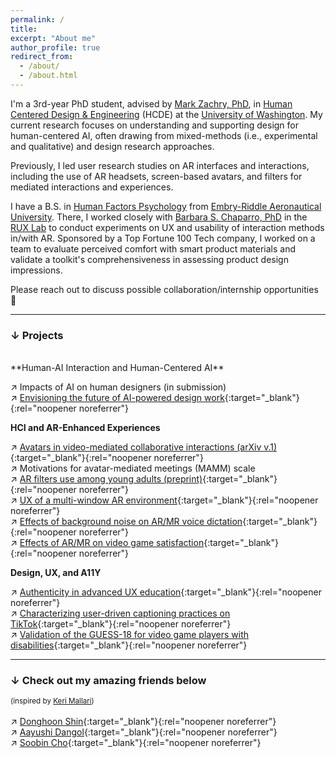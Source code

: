 ```yaml
---
permalink: /
title:
excerpt: "About me"
author_profile: true
redirect_from: 
  - /about/
  - /about.html
---
```


I'm a 3rd-year PhD student, advised by [Mark Zachry, PhD][mark], in [Human Centered Design & Engineering][hcde] (HCDE) at the [University of Washington][uw]. My current research focuses on understanding and supporting design for human-centered AI, often drawing from mixed-methods (i.e., experimental and qualitative) and design research approaches.

Previously, I led user research studies on AR interfaces and interactions, including the use of AR headsets, screen-based avatars, and filters for mediated interactions and experiences.

I have a B.S. in [Human Factors Psychology][hf] from [Embry-Riddle Aeronautical University][erau]. There, I worked closely with [Barbara S. Chaparro, PhD][barb] in the [RUX Lab][rux] to conduct experiments on UX and usability of interaction methods in/with AR. Sponsored by a Top Fortune 100 Tech company, I worked on a team to evaluate perceived comfort with smart product materials and validate a toolkit's comprehensiveness in assessing product design impressions.

Please reach out to discuss possible collaboration/internship opportunities 🖤

-----

### ↓ Projects
<br>
**Human-AI Interaction and Human-Centered AI**

↗ Impacts of AI on human designers (in submission)<br>
↗ [Envisioning the future of AI-powered design work](https://www.hcde.washington.edu/news/article/2024-05-14/hcde-design-jam-explores-future-ai-powered-design-work){:target="_blank"}{:rel="noopener noreferrer"}

**HCI and AR-Enhanced Experiences**

↗ [Avatars in video-mediated collaborative interactions (arXiv v.1)](https://doi.org/10.48550/arXiv.2405.03844){:target="_blank"}{:rel="noopener noreferrer"}<br>
↗ Motivations for avatar-mediated meetings (MAMM) scale<br>
↗ [AR filters use among young adults (preprint)](https://wspitch.github.io/files/Augmenting-Self-Presentation.pdf){:target="_blank"}{:rel="noopener noreferrer"}<br>
↗ [UX of a multi-window AR environment](https://doi.org/10.3389/frvir.2023.1194019){:target="_blank"}{:rel="noopener noreferrer"}<br>
↗ [Effects of background noise on AR/MR voice dictation](https://doi.org/10.1177/1071181322661376){:target="_blank"}{:rel="noopener noreferrer"}<br>
↗ [Effects of AR/MR on video game satisfaction](https://doi.org/10.1177/10468781221094473){:target="_blank"}{:rel="noopener noreferrer"}

**Design, UX, and A11Y**

↗ [Authenticity in advanced UX education](https://doi.org/10.1109/ProComm61427.2024.00058){:target="_blank"}{:rel="noopener noreferrer"}<br>
↗ [Characterizing user-driven captioning practices on TikTok](https://doi.org/10.1145/3613904.3642177){:target="_blank"}{:rel="noopener noreferrer"}<br>
↗ [Validation of the GUESS-18 for video game players with disabilities](https://doi.org/10.1177/21695067231196247){:target="_blank"}{:rel="noopener noreferrer"}<br>

-----

### ↓ Check out my amazing friends below
<small> (inspired by [Keri Mallari][keri]) </small><br>
<br>
↗ [Donghoon Shin][donghoon]{:target="_blank"}{:rel="noopener noreferrer"}<br>
↗ [Aayushi Dangol][aayushi]{:target="_blank"}{:rel="noopener noreferrer"}<br>
↗ [Soobin Cho][soobin]{:target="_blank"}{:rel="noopener noreferrer"}<br>





[erau]: https://daytonabeach.erau.edu
[hcde]: https://hcde.washington.edu
[hf]: https://daytonabeach.erau.edu/college-arts-sciences/human-factors
[rux]: https://daytonabeach.erau.edu/about/labs/research-user-experience
[uw]: https://washington.edu


[aayushi]: https://www.linkedin.com/in/aayushi-dangol
[andy]: https://linkedin.com/in/soohyunmoon
[connie]: https://linkedin.com/in/connie-hyyang
[donghoon]: https://donghoon.io
[emma]: https://ej-mcdonnell.github.io
[joey]: http://students.washington.edu/schaferj/
[jon]: https://jonfroehlich.github.io
[julie]: https://julievera.notion.site/julievera/
[kate]: https://kateringland.com
[keri]: https://keri.xyz
[leah]: https://hcde.washington.edu/findlater
[mark]: https://hcde.washington.edu/zachry
[pitch]: https://wspitch.github.io
[soobin]: https://5oobin.github.io/website/
[sophie]: https://linkedin.com/in/sophieparkdesign
[tessa]: https://tessaeagle.github.io


[barb]: https://faculty.erau.edu/Barbara.Chaparro
[carmen]: https://linkedin.com/in/carmen-van-ommen
[crystal]: https://linkedin.com/in/crystal-fausett
[jenna]: https://linkedin.com/in/jenna-korentsides
[jess]: https://linkedin.com/in/jessycaderby
[jose]: https://linkedin.com/in/jose-mathew787
[katlyn]: https://linkedin.com/in/katlyn-skilton
[keebler]: https://faculty.erau.edu/Joseph.Keebler
[kelly]: https://linkedin.com/in/kellyjuneharris
